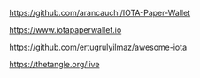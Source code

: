 https://github.com/arancauchi/IOTA-Paper-Wallet

https://www.iotapaperwallet.io

https://github.com/ertugrulyilmaz/awesome-iota


https://thetangle.org/live
